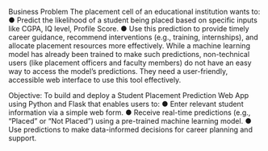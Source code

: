 Business Problem 
The placement cell of an educational institution wants to: 
● Predict the likelihood of a student being placed based on specific 
inputs like CGPA, IQ level, Profile Score. 
● Use this prediction to provide timely career guidance, recommend 
interventions (e.g., training, internships), and allocate placement 
resources more effectively. 
While a machine learning model has already been trained to make such 
predictions, non-technical users (like placement officers and faculty 
members) do not have an easy way to access the model’s predictions. 
They need a user-friendly, accessible web interface to use this tool 
effectively.

Objective:
To build and deploy a Student Placement Prediction Web App using Python 
and Flask that enables users to: 
● Enter relevant student information via a simple web form. 
● Receive real-time predictions (e.g., “Placed” or “Not Placed”) using a 
pre-trained machine learning model. 
● Use predictions to make data-informed decisions for career planning 
and support.
